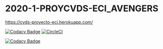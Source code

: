 # 2020-1-PROYCVDS-ECI_AVENGERS
https://cvds-proyecto-eci.herokuapp.com/

[![Codacy Badge](https://api.codacy.com/project/badge/Grade/1a70a519783d4905a1dc5140955316dd)](https://app.codacy.com/manual/Edyesid/2020-1-PROYCVDS-ECI_AVENGERS?utm_source=github.com&utm_medium=referral&utm_content=Edyesid/2020-1-PROYCVDS-ECI_AVENGERS&utm_campaign=Badge_Grade_Dashboard)
[![CircleCI](https://circleci.com/gh/Edyesid/2020-1-PROYCVDS-ECI_AVENGERS.svg?style=svg)](https://circleci.com/gh/Edyesid/2020-1-PROYCVDS-ECI_AVENGERS)

[![Codacy Badge](https://api.codacy.com/project/badge/Grade/f7e315c952ac4d43a3e8d631f757b80f)](https://www.codacy.com/manual/Edyesid/2020-1-PROYCVDS-ECI_AVENGERS?utm_source=github.com&amp;utm_medium=referral&amp;utm_content=Edyesid/2020-1-PROYCVDS-ECI_AVENGERS&amp;utm_campaign=Badge_Grade)
